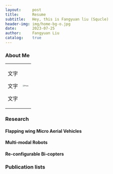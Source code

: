 ```yaml
---
layout:     post
title:      Resume
subtitle:   Hey, this is Fangyuan liu (Squcle)
header-img: img/home-bg-o.jpg
date:       2023-07-25
author:     Fangyuan Liu
catalog:    true
---
```


### About Me
<div align="center">
<table rules="none">
<tr>
<td>
<p>文字</p>
<p>文字</p>
<p>文字</p>
</td>
<td>
<img src="https://github.com/fangyuanleo/fangyuanleo.github.io/blob/master/img/图像2022-7-5%2009.13.jpeg" style="zoom:30%"  alt="Photo"/>
</td>
</tr>
</table>    
</div>


### Research
#### Flapping wing Micro Aerial Vehicles

#### Multi-modal Robots

#### Re-configurable Bi-copters

### Publication lists

